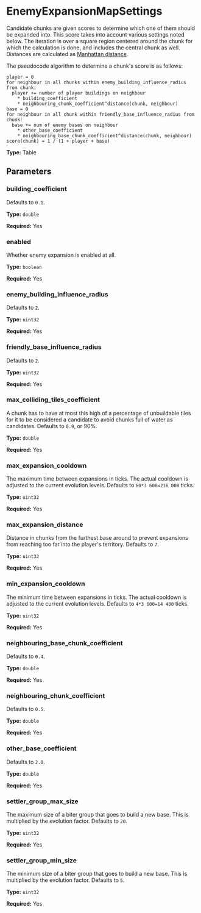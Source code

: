 # EnemyExpansionMapSettings

Candidate chunks are given scores to determine which one of them should be expanded into. This score takes into account various settings noted below. The iteration is over a square region centered around the chunk for which the calculation is done, and includes the central chunk as well. Distances are calculated as [Manhattan distance](https://en.wikipedia.org/wiki/Taxicab_geometry).

The pseudocode algorithm to determine a chunk's score is as follows:

```
player = 0
for neighbour in all chunks within enemy_building_influence_radius from chunk:
  player += number of player buildings on neighbour
    * building_coefficient
    * neighbouring_chunk_coefficient^distance(chunk, neighbour)
base = 0
for neighbour in all chunk within friendly_base_influence_radius from chunk:
  base += num of enemy bases on neighbour
    * other_base_coefficient
    * neighbouring_base_chunk_coefficient^distance(chunk, neighbour)
score(chunk) = 1 / (1 + player + base)
```

**Type:** Table

## Parameters

### building_coefficient

Defaults to `0.1`.

**Type:** `double`

**Required:** Yes

### enabled

Whether enemy expansion is enabled at all.

**Type:** `boolean`

**Required:** Yes

### enemy_building_influence_radius

Defaults to `2`.

**Type:** `uint32`

**Required:** Yes

### friendly_base_influence_radius

Defaults to `2`.

**Type:** `uint32`

**Required:** Yes

### max_colliding_tiles_coefficient

A chunk has to have at most this high of a percentage of unbuildable tiles for it to be considered a candidate to avoid chunks full of water as candidates. Defaults to `0.9`, or 90%.

**Type:** `double`

**Required:** Yes

### max_expansion_cooldown

The maximum time between expansions in ticks. The actual cooldown is adjusted to the current evolution levels. Defaults to `60*3 600=216 000` ticks.

**Type:** `uint32`

**Required:** Yes

### max_expansion_distance

Distance in chunks from the furthest base around to prevent expansions from reaching too far into the player's territory. Defaults to `7`.

**Type:** `uint32`

**Required:** Yes

### min_expansion_cooldown

The minimum time between expansions in ticks. The actual cooldown is adjusted to the current evolution levels. Defaults to `4*3 600=14 400` ticks.

**Type:** `uint32`

**Required:** Yes

### neighbouring_base_chunk_coefficient

Defaults to `0.4`.

**Type:** `double`

**Required:** Yes

### neighbouring_chunk_coefficient

Defaults to `0.5`.

**Type:** `double`

**Required:** Yes

### other_base_coefficient

Defaults to `2.0`.

**Type:** `double`

**Required:** Yes

### settler_group_max_size

The maximum size of a biter group that goes to build a new base. This is multiplied by the evolution factor. Defaults to `20`.

**Type:** `uint32`

**Required:** Yes

### settler_group_min_size

The minimum size of a biter group that goes to build a new base. This is multiplied by the evolution factor. Defaults to `5`.

**Type:** `uint32`

**Required:** Yes

